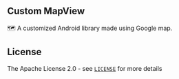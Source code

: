 ## Custom MapView
🗺️ A customized Android library made using Google map.

## License
The Apache License 2.0 - see [`LICENSE`](LICENSE) for more details
